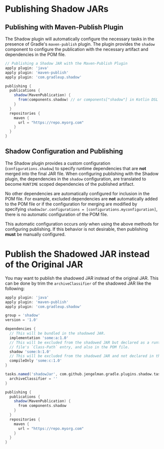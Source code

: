 # Publishing Shadow JARs

## Publishing with Maven-Publish Plugin

The Shadow plugin will automatically configure the necessary tasks in the presence of Gradle's
`maven-publish` plugin.
The plugin provides the `shadow` component to configure the publication with the necessary
artifact and dependencies in the POM file.

```groovy
// Publishing a Shadow JAR with the Maven-Publish Plugin
apply plugin: 'java'
apply plugin: 'maven-publish'
apply plugin: 'com.gradleup.shadow'

publishing {
  publications {
    shadow(MavenPublication) {
      from(components.shadow) // or components["shadow"] in Kotlin DSL
    }
  }
  repositories {
    maven {
      url = "https://repo.myorg.com"
    }
  }
}
```

## Shadow Configuration and Publishing

The Shadow plugin provides a custom configuration (`configurations.shadow`) to specify
runtime dependencies that are **not** merged into the final JAR file.
When configuring publishing with the Shadow plugin, the dependencies in the `shadow`
configuration, are translated to become `RUNTIME` scoped dependencies of the
published artifact.

No other dependencies are automatically configured for inclusion in the POM file.
For example, excluded dependencies are **not** automatically added to the POM file or
if the configuration for merging are modified by specifying
`shadowJar.configurations = [configurations.myconfiguration]`, there is no automatic
configuration of the POM file.

This automatic configuration occurs _only_ when using the above methods for
configuring publishing. If this behavior is not desirable, then publishing **must**
be manually configured.

# Publish the Shadowed JAR instead of the Original JAR

You may want to publish the shadowed JAR instead of the original JAR. This can be done by trim 
the `archiveClassifier` of the shadowed JAR like the following:

```groovy
apply plugin: 'java'
apply plugin: 'maven-publish'
apply plugin: 'com.gradleup.shadow'

group = 'shadow'
version = '1.0'

dependencies {
  // This will be bundled in the shadowed JAR.
  implementation 'some:a:1.0'
  // This will be excluded from the shadowed JAR but declared as a runtime dependency in `META-INF/MANIFEST.MF`
  // file's `Class-Path` entry, and also in the POM file.
  shadow 'some:b:1.0'
  // This will be excluded from the shadowed JAR and not declared in the POM or `META-INF/MANIFEST.MF`.
  compileOnly 'some:c:1.0'
}

tasks.named('shadowJar', com.github.jengelman.gradle.plugins.shadow.tasks.ShadowJar) {
  archiveClassifier = ''
}

publishing {
  publications {
    shadow(MavenPublication) {
      from components.shadow
    }
  }
  repositories {
    maven {
      url = "https://repo.myorg.com"
    }
  }
}
```
